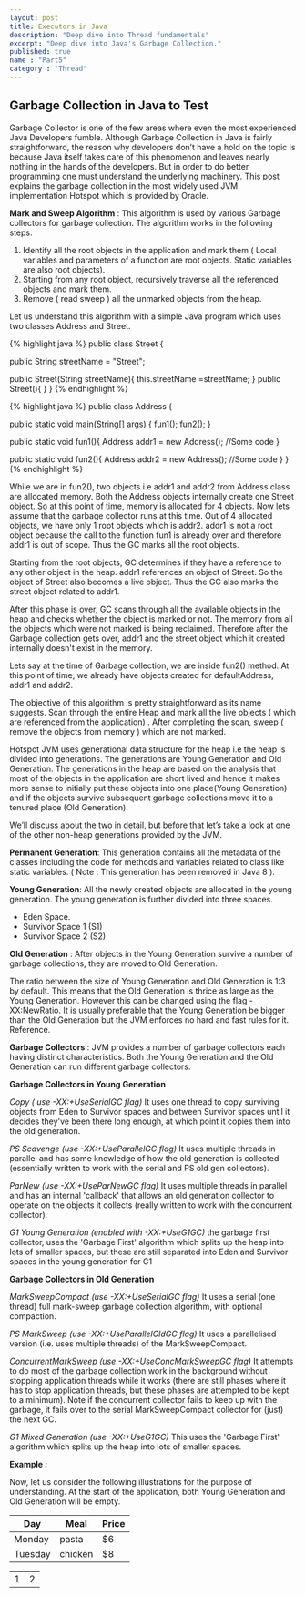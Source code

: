 ```yaml
---
layout: post
title: Executors in Java
description: "Deep dive into Thread fundamentals"
excerpt: "Deep dive into Java's Garbage Collection."
published: true
name : "Part5"
category : "Thread"
---
```





## Garbage Collection in Java to Test

Garbage Collector is one of the few areas where even the most experienced Java Developers fumble. Although Garbage Collection in Java is fairly straightforward, the reason why developers don’t have a hold on the topic is because Java itself takes care of this phenomenon and leaves nearly nothing in the hands of the developers. But in order to do better programming one must understand the underlying machinery. This post explains the garbage collection in the most widely used JVM implementation Hotspot which is  provided by Oracle. 

**Mark and Sweep Algorithm** : This algorithm is used by various Garbage collectors for garbage collection. The algorithm works in the following steps.
1. Identify all the root objects in the application and mark them ( Local variables and parameters of a function are root objects. Static variables are also root objects).
2. Starting from any root object, recursively traverse all the referenced objects and mark them.
3. Remove ( read sweep ) all the unmarked objects from the heap.

Let us understand this algorithm with a simple Java program which uses two classes Address and Street.

{% highlight java %}
public class Street {

  public String streetName = "Street";
  
  public Street(String streetName){
    this.streetName =streetName;
  }
  public Street(){ 
  }
}
{% endhighlight %}

{% highlight java %}
public class Address {

  public static void main(String[] args) {
    fun1();
    fun2();
  }

  public static void fun1(){
    Address addr1 = new Address();
    //Some code
  }

  public static void fun2(){
  	Address addr2 = new Address();
    //Some code
  }
}
{% endhighlight %}

While we are in fun2(), two objects i.e addr1 and addr2 from Address class are allocated memory. Both the Address objects internally create one Street object. So at this point of time, memory is allocated for 4 objects. Now lets assume that the garbage collector runs at this time. Out of 4 allocated objects, we have only 1 root objects which is addr2. addr1 is not a root object because the call to the function fun1 is already over and therefore addr1 is out of scope. Thus the GC marks all the root objects. 

Starting from the root objects, GC determines if they have a reference to any other object in the heap. addr1 references an object of Street. So the object of Street also becomes a live object. Thus the GC also marks the street object related to addr1.

After this phase is over, GC scans through all the available objects in the heap and checks whether the object is marked or not. The memory from all the objects which were not marked is being reclaimed. Therefore after the Garbage collection gets over, addr1 and the street object which it created internally doesn't exist in the memory. 

Lets say at the time of Garbage collection, we are inside fun2() method. At this point of time, we already have objects created for defaultAddress, addr1 and addr2. 

The objective of this algorithm is pretty straightforward as its name suggests. Scan through the entire Heap and mark all the live objects ( which are referenced from the application) . After completing the scan, sweep ( remove the objects from memory ) which are not marked.

Hotspot JVM uses generational data structure for the heap i.e the heap is divided into  generations. The generations are Young Generation and Old Generation. The generations in the heap are based on the analysis that most of the objects in the application are short lived and hence it makes more sense to initially put these objects into one place(Young Generation) and if the objects survive subsequent garbage collections move it to a tenured place (Old Generation).

We’ll discuss about the two in detail, but before that let’s take a look at one of the other non-heap generations provided by the JVM. 
 
**Permanent Generation**:  This generation contains all the metadata of the classes including the code for methods and variables related to class like static variables. ( Note : This generation has been removed in Java 8 ).

**Young Generation**: All the newly created objects are allocated in the young generation.
The young generation is further divided into three spaces.
- Eden Space.
- Survivor Space 1 (S1)
- Survivor Space 2 (S2)

**Old Generation** : After objects in the Young Generation survive a number of garbage collections, they are moved to Old Generation. 

 The ratio between the size of  Young Generation and Old Generation is 1:3 by default. This means that the Old Generation is thrice as large as the Young Generation. However this can be changed using the flag -XX:NewRatio. It is usually preferable that the Young Generation be bigger than the Old Generation but the JVM enforces no hard and fast rules for it. Reference.

**Garbage Collectors** : JVM provides a number of garbage collectors each having  distinct characteristics. Both the Young Generation and the Old Generation can run different garbage collectors.

**Garbage Collectors in Young Generation** 

_Copy ( use -XX:+UseSerialGC flag)_
It uses one thread to copy surviving objects from Eden to Survivor spaces and between Survivor spaces until it decides they've been there long enough, at which point it copies them into the old generation.

_PS Scavenge (use -XX:+UseParallelGC flag)_ 
It uses multiple threads in parallel and has some knowledge of how the old generation is collected (essentially written to work with the serial and PS old gen collectors).

_ParNew (use -XX:+UseParNewGC flag)_ 
It uses multiple threads in parallel and has an internal 'callback' that allows an old generation collector to operate on the objects it collects (really written to work with the concurrent collector).

_G1 Young Generation (enabled with -XX:+UseG1GC)_ 
the garbage first collector, uses the 'Garbage First' algorithm which splits up the heap into lots of smaller spaces, but these are still separated into Eden and Survivor spaces in the young generation for G1

**Garbage Collectors in Old Generation** 

_MarkSweepCompact (use -XX:+UseSerialGC flag)_ 
It uses a serial (one thread) full mark-sweep garbage collection algorithm, with optional compaction.

_PS MarkSweep (use -XX:+UseParallelOldGC flag)_ 
It uses a  parallelised version (i.e. uses multiple threads) of the MarkSweepCompact.

_ConcurrentMarkSweep (use -XX:+UseConcMarkSweepGC flag)_ 
It attempts to do most of the garbage collection work in the background without stopping application threads while it works (there are still phases where it has to stop application threads, but these phases are attempted to be kept to a minimum). Note if the concurrent collector fails to keep up with the garbage, it fails over to the serial MarkSweepCompact collector for (just) the next GC.

_G1 Mixed Generation (use -XX:+UseG1GC)_ 
This uses the 'Garbage First' algorithm which splits up the heap into lots of smaller spaces.

**Example :** 

Now, let us consider the following illustrations for the purpose of understanding. At the start of the application, both Young Generation and Old Generation will be empty.

| Day     | Meal    | Price |
| --------|---------|-------|
| Monday  | pasta   | $6    |
| Tuesday | chicken | $8    |


<table>
<tr>
<td>1</td>
<td>2</td>
</tr>
</table>
